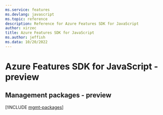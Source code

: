 ```yaml
---
ms.service: features
ms.devlang: javascript
ms.topic: reference
description: Reference for Azure Features SDK for JavaScript
author: xirzec
title: Azure Features SDK for JavaScript
ms.author: jeffish
ms.data: 10/20/2022
---
```

# Azure Features SDK for JavaScript - preview

## Management packages - preview
[!INCLUDE [mgmt-packages](features-mgmt-index.md)]